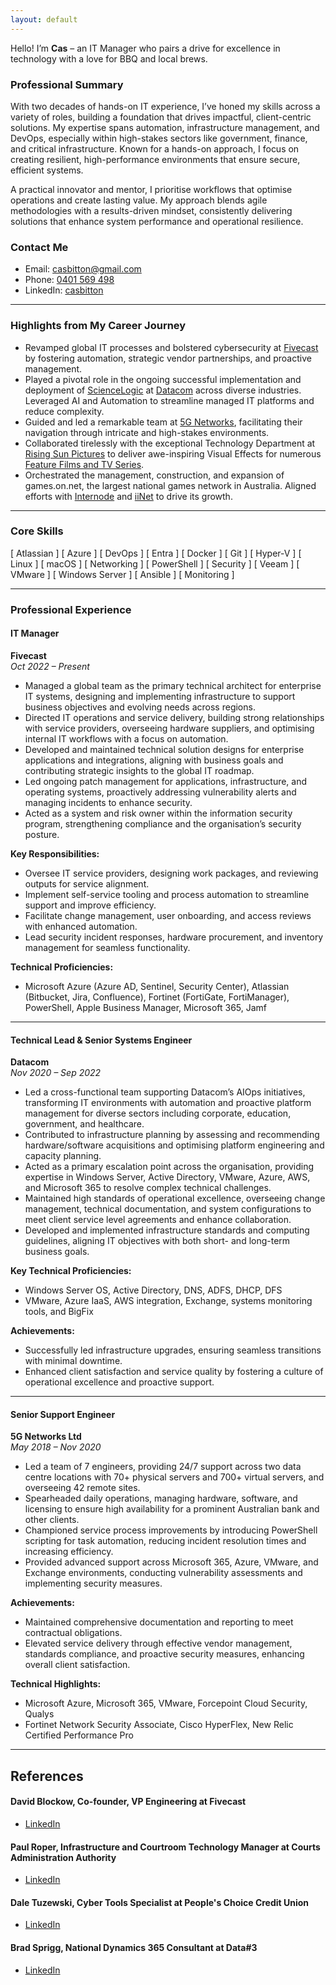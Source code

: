 ```yaml
---
layout: default
---
```


Hello! I’m **Cas** – an IT Manager who pairs a drive for excellence in technology with a love for BBQ and local brews.

### Professional Summary  
With two decades of hands-on IT experience, I’ve honed my skills across a variety of roles, building a foundation that drives impactful, client-centric solutions. My expertise spans automation, infrastructure management, and DevOps, especially within high-stakes sectors like government, finance, and critical infrastructure. Known for a hands-on approach, I focus on creating resilient, high-performance environments that ensure secure, efficient systems.

A practical innovator and mentor, I prioritise workflows that optimise operations and create lasting value. My approach blends agile methodologies with a results-driven mindset, consistently delivering solutions that enhance system performance and operational resilience.

### Contact Me
- Email: [casbitton@gmail.com](mailto:casbitton@gmail.com)
- Phone: [0401 569 498](tel:+0401569498)
- LinkedIn: [casbitton](https://www.linkedin.com/in/casbitton)

---

### Highlights from My Career Journey
- Revamped global IT processes and bolstered cybersecurity at [Fivecast](https://www.fivecast.com) by fostering automation, strategic vendor partnerships, and proactive management.
- Played a pivotal role in the ongoing successful implementation and deployment of [ScienceLogic](https://sciencelogic.com) at [Datacom](https://datacom.com) across diverse industries. Leveraged AI and Automation to streamline managed IT platforms and reduce complexity.
- Guided and led a remarkable team at [5G Networks](https://5gnetworks.com.au), facilitating their navigation through intricate and high-stakes environments.
- Collaborated tirelessly with the exceptional Technology Department at [Rising Sun Pictures](https://rsp.com.au) to deliver awe-inspiring Visual Effects for numerous [Feature Films and TV Series](http://www.imdb.com/company/co0044645/).
- Orchestrated the management, construction, and expansion of games.on.net, the largest national games network in Australia. Aligned efforts with [Internode](https://www.internode.on.net) and [iiNet](https://www.iinet.net.au) to drive its growth.

---

### Core Skills
[ Atlassian ] [ Azure ] [ DevOps ] [ Entra ] [ Docker ] [ Git ] [ Hyper-V ] [ Linux ] [ macOS ] [ Networking ] [ PowerShell ] [ Security ] [ Veeam ] [ VMware ] [ Windows Server ] [ Ansible ] [ Monitoring ]

---

### Professional Experience

#### IT Manager  
**Fivecast**  
*Oct 2022 – Present*

- Managed a global team as the primary technical architect for enterprise IT systems, designing and implementing infrastructure to support business objectives and evolving needs across regions.
- Directed IT operations and service delivery, building strong relationships with service providers, overseeing hardware suppliers, and optimising internal IT workflows with a focus on automation.
- Developed and maintained technical solution designs for enterprise applications and integrations, aligning with business goals and contributing strategic insights to the global IT roadmap.
- Led ongoing patch management for applications, infrastructure, and operating systems, proactively addressing vulnerability alerts and managing incidents to enhance security.
- Acted as a system and risk owner within the information security program, strengthening compliance and the organisation’s security posture.

**Key Responsibilities:**  
- Oversee IT service providers, designing work packages, and reviewing outputs for service alignment.
- Implement self-service tooling and process automation to streamline support and improve efficiency.
- Facilitate change management, user onboarding, and access reviews with enhanced automation.
- Lead security incident responses, hardware procurement, and inventory management for seamless functionality.

**Technical Proficiencies:**  
- Microsoft Azure (Azure AD, Sentinel, Security Center), Atlassian (Bitbucket, Jira, Confluence), Fortinet (FortiGate, FortiManager), PowerShell, Apple Business Manager, Microsoft 365, Jamf

---

#### Technical Lead & Senior Systems Engineer  
**Datacom**  
*Nov 2020 – Sep 2022*  

- Led a cross-functional team supporting Datacom’s AIOps initiatives, transforming IT environments with automation and proactive platform management for diverse sectors including corporate, education, government, and healthcare.
- Contributed to infrastructure planning by assessing and recommending hardware/software acquisitions and optimising platform engineering and capacity planning.
- Acted as a primary escalation point across the organisation, providing expertise in Windows Server, Active Directory, VMware, Azure, AWS, and Microsoft 365 to resolve complex technical challenges.
- Maintained high standards of operational excellence, overseeing change management, technical documentation, and system configurations to meet client service level agreements and enhance collaboration.
- Developed and implemented infrastructure standards and computing guidelines, aligning IT objectives with both short- and long-term business goals.

**Key Technical Proficiencies:**  
- Windows Server OS, Active Directory, DNS, ADFS, DHCP, DFS
- VMware, Azure IaaS, AWS integration, Exchange, systems monitoring tools, and BigFix

**Achievements:**  
- Successfully led infrastructure upgrades, ensuring seamless transitions with minimal downtime.
- Enhanced client satisfaction and service quality by fostering a culture of operational excellence and proactive support.

---

#### Senior Support Engineer  
**5G Networks Ltd**  
*May 2018 – Nov 2020*

- Led a team of 7 engineers, providing 24/7 support across two data centre locations with 70+ physical servers and 700+ virtual servers, and overseeing 42 remote sites.
- Spearheaded daily operations, managing hardware, software, and licensing to ensure high availability for a prominent Australian bank and other clients.
- Championed service process improvements by introducing PowerShell scripting for task automation, reducing incident resolution times and increasing efficiency.
- Provided advanced support across Microsoft 365, Azure, VMware, and Exchange environments, conducting vulnerability assessments and implementing security measures.

**Achievements:**  
- Maintained comprehensive documentation and reporting to meet contractual obligations.
- Elevated service delivery through effective vendor management, standards compliance, and proactive security measures, enhancing overall client satisfaction.

**Technical Highlights:**  
- Microsoft Azure, Microsoft 365, VMware, Forcepoint Cloud Security, Qualys
- Fortinet Network Security Associate, Cisco HyperFlex, New Relic Certified Performance Pro

---

## References

#### David Blockow, Co-founder, VP Engineering at Fivecast
* [LinkedIn](https://www.linkedin.com/in/davidblockow/)

#### Paul Roper, Infrastructure and Courtroom Technology Manager at Courts Administration Authority
* [LinkedIn](https://www.linkedin.com/in/paul-roper-b3728735/)

#### Dale Tuzewski, Cyber Tools Specialist at People's Choice Credit Union
* [LinkedIn](https://www.linkedin.com/in/dale-tuzewski-78bb3aa/)

#### Brad Sprigg, National Dynamics 365 Consultant at Data#3
* [LinkedIn](https://www.linkedin.com/in/brad-sprigg-864b0567/)
